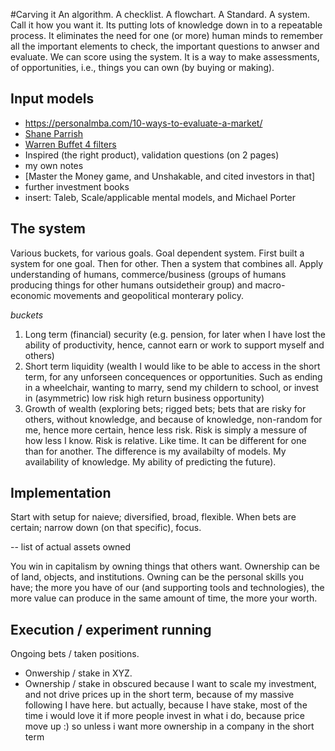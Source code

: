 #Carving it
An algorithm. A checklist. A flowchart. A Standard. A system. Call it how you want it. Its putting lots of knowledge down in to a repeatable process. It eliminates the need for one (or more) human minds to remember all the important elements to check, the important questions to anwser and evaluate. We can score using the system. It is a way to make assessments, of opportunities, i.e., things you can own (by buying or making).

## Input models
* https://personalmba.com/10-ways-to-evaluate-a-market/
* [Shane Parrish](https://fs.blog/2019/02/investment-algorithm/)
* [Warren Buffet 4 filters](https://www.youtube.com/watch?v=Du1tYZ4Vj7)
* Inspired (the right product), validation questions (on 2 pages)
* my own notes
* [Master the Money game, and Unshakable, and cited investors in that]
* further investment books
* insert: Taleb, Scale/applicable mental models, and Michael Porter

## The system
Various buckets, for various goals. Goal dependent system. First built a system for one goal. Then for other. Then a system that combines all.
Apply understanding of humans, commerce/business (groups of humans producing things for other humans outsidetheir group) and macro-economic movements and geopolitical monterary policy.

*buckets*
1. Long term (financial) security (e.g. pension, for later when I have lost the ability of productivity, hence, cannot earn or work to support myself and others)
2. Short term liquidity (wealth I would like to be able to access in the short term, for any unforseen concequences or opportunities. Such as ending in a wheelchair, wanting to marry, send my childern to school, or invest in (asymmetric) low risk high return business opportunity)
3. Growth of wealth (exploring bets; rigged bets; bets that are risky for others, without knowledge, and because of knowledge, non-random for me, hence more certain, hence less risk. Risk is simply a messure of how less I know. Risk is relative. Like time. It can be different for one than for another. The difference is my availabilty of models. My availability of knowledge. My ability of predicting the future).

## Implementation
Start with setup for naieve; diversified, broad, flexible. When bets are certain; narrow down (on that specific), focus.

-- list of actual assets owned

You win in capitalism by owning things that others want. Ownership can be of land, objects, and institutions. Owning can be the personal skills you have; the more you have of our (and supporting tools and technologies), the more value can produce in the same amount of time, the more your worth. 

## Execution / experiment running
Ongoing bets / taken positions.
* Onwership / stake in XYZ.
* Ownership / stake in obscured because I want to scale my investment, and not drive prices up in the short term, because of my massive following I have here. but actually, because I have stake, most of the time i would love it if more people invest in what i do, because price move up :) so unless i want more ownership in a company in the short term